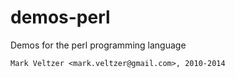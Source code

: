 demos-perl
==========

Demos for the perl programming language

	Mark Veltzer <mark.veltzer@gmail.com>, 2010-2014
